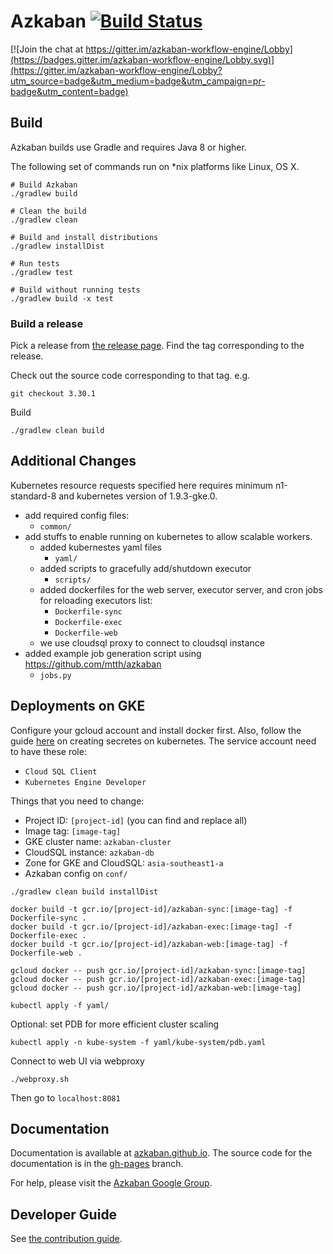 # Azkaban [![Build Status](http://img.shields.io/travis/azkaban/azkaban.svg?style=flat)](https://travis-ci.org/azkaban/azkaban)

[![Join the chat at https://gitter.im/azkaban-workflow-engine/Lobby](https://badges.gitter.im/azkaban-workflow-engine/Lobby.svg)](https://gitter.im/azkaban-workflow-engine/Lobby?utm_source=badge&utm_medium=badge&utm_campaign=pr-badge&utm_content=badge)

## Build
Azkaban builds use Gradle and requires Java 8 or higher.

The following set of commands run on *nix platforms like Linux, OS X.

```
# Build Azkaban
./gradlew build

# Clean the build
./gradlew clean

# Build and install distributions
./gradlew installDist

# Run tests
./gradlew test

# Build without running tests
./gradlew build -x test
```

### Build a release

Pick a release from [the release page](https://github.com/azkaban/azkaban/releases). 
Find the tag corresponding to the release.

Check out the source code corresponding to that tag.
e.g.

`
git checkout 3.30.1
`

Build 
```
./gradlew clean build
```

## Additional Changes
Kubernetes resource requests specified here requires minimum n1-standard-8 and kubernetes version of 1.9.3-gke.0.

- add required config files:
  - `common/`
- add stuffs to enable running on kubernetes to allow scalable workers.
  - added kubernestes yaml files
    - `yaml/`
  - added scripts to gracefully add/shutdown executor
    - `scripts/`
  - added dockerfiles for the web server, executor server, and cron jobs for reloading executors list:
    - `Dockerfile-sync`
    - `Dockerfile-exec`
    - `Dockerfile-web`
  - we use cloudsql proxy to connect to cloudsql instance
- added example job generation script using https://github.com/mtth/azkaban
  - `jobs.py`

## Deployments on GKE
Configure your gcloud account and install docker first. 
Also, follow the guide [here](https://cloud.google.com/sql/docs/mysql/connect-kubernetes-engine) on creating secretes on kubernetes.
The service account need to have these role:
- `Cloud SQL Client`
- `Kubernetes Engine Developer`

Things that you need to change:
- Project ID: `[project-id]` (you can find and replace all)
- Image tag: `[image-tag]`
- GKE cluster name: `azkaban-cluster`
- CloudSQL instance: `azkaban-db`
- Zone for GKE and CloudSQL: `asia-southeast1-a`
- Azkaban config on `conf/`

```
./gradlew clean build installDist

docker build -t gcr.io/[project-id]/azkaban-sync:[image-tag] -f Dockerfile-sync .
docker build -t gcr.io/[project-id]/azkaban-exec:[image-tag] -f Dockerfile-exec .
docker build -t gcr.io/[project-id]/azkaban-web:[image-tag] -f Dockerfile-web .

gcloud docker -- push gcr.io/[project-id]/azkaban-sync:[image-tag]
gcloud docker -- push gcr.io/[project-id]/azkaban-exec:[image-tag]
gcloud docker -- push gcr.io/[project-id]/azkaban-web:[image-tag]

kubectl apply -f yaml/
```

Optional: set PDB for more efficient cluster scaling
```
kubectl apply -n kube-system -f yaml/kube-system/pdb.yaml
```
Connect to web UI via webproxy
```
./webproxy.sh
```
Then go to `localhost:8081`

## Documentation
Documentation is available at [azkaban.github.io](http://azkaban.github.io). 
The source code for the documentation is in the [gh-pages](https://github.com/azkaban/azkaban/tree/gh-pages) branch.

For help, please visit the [Azkaban Google Group](https://groups.google.com/forum/?fromgroups#!forum/azkaban-dev).

## Developer Guide

See [the contribution guide](https://github.com/azkaban/azkaban/blob/master/CONTRIBUTING.md).

